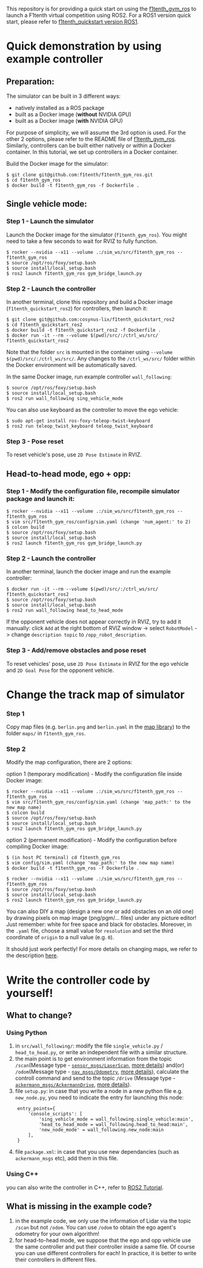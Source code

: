 This repository is for providing a quick start on using the [f1tenth_gym_ros](https://github.com/f1tenth/f1tenth_gym_ros) to launch a F1tenth virtual competition using ROS2. For a ROS1 version quick start, please refer to [f1tenth_quickstart version ROS1](https://github.com/cosynus-lix/f1tenth_quickstart).

# Quick demonstration by using example controller
## Preparation:
The simulator can be built in 3 different ways:
- natively installed as a ROS package
- built as a Docker image (**without** NVIDIA GPU)
- built as a Docker image (**with** NVIDIA GPU)

For purpose of simplicity, we will assume the 3rd option is used. For the other 2 options, please refer to the README file of [f1tenth_gym_ros](https://github.com/f1tenth/f1tenth_gym_ros). Similarly, controllers can be built either natively or within a Docker container. In this tutorial, we set up controllers in a Docker container.

Build the Docker image for the simulator:
```
$ git clone git@github.com:f1tenth/f1tenth_gym_ros.git
$ cd f1tenth_gym_ros
$ docker build -t f1tenth_gym_ros -f Dockerfile .
``` 

## Single vehicle mode:
### Step 1 - Launch the simulator
Launch the Docker image for the simulator (`f1tenth_gym_ros`). You might need to take a few seconds to wait for RVIZ to fully function.
``` 
$ rocker --nvidia --x11 --volume .:/sim_ws/src/f1tenth_gym_ros -- f1tenth_gym_ros
$ source /opt/ros/foxy/setup.bash
$ source install/local_setup.bash
$ ros2 launch f1tenth_gym_ros gym_bridge_launch.py
```
### Step 2 - Launch the controller
In another terminal, clone this repository and build a Docker image (`f1tenth_quickstart_ros2`) for controllers, then launch it:
```
$ git clone git@github.com:cosynus-lix/f1tenth_quickstart_ros2
$ cd f1tenth_quickstart_ros2
$ docker build -t f1tenth_quickstart_ros2 -f Dockerfile .
$ docker run -it --rm --volume $(pwd)/src/:/ctrl_ws/src/ f1tenth_quickstart_ros2
```
Note that the folder `src` is mounted in the container using `--volume $(pwd)/src/:/ctrl_ws/src/`. Any changes to the `/ctrl_ws/src/` folder within the Docker environment will be automatically saved.

In the same Docker image, run example controller `wall_following`:
```
$ source /opt/ros/foxy/setup.bash
$ source install/local_setup.bash
$ ros2 run wall_following sing_vehicle_mode
```
You can also use keyboard as the controller to move the ego vehicle:
```
$ sudo apt-get install ros-foxy-teleop-twist-keyboard
$ ros2 run teleop_twist_keyboard teleop_twist_keyboard
```

### Step 3 - Pose reset
To reset vehicle's pose, use `2D Pose Estimate` in RVIZ. 

## Head-to-head mode, ego + opp:
### Step 1 - Modify the configuration file, recompile simulator package and launch it:
```
$ rocker --nvidia --x11 --volume .:/sim_ws/src/f1tenth_gym_ros -- f1tenth_gym_ros
$ vim src/f1tenth_gym_ros/config/sim.yaml (change 'num_agent:' to 2)
$ colcon build
$ source /opt/ros/foxy/setup.bash
$ source install/local_setup.bash
$ ros2 launch f1tenth_gym_ros gym_bridge_launch.py
```

### Step 2 - Launch the controller
In another terminal, launch the docker image and run the example controller:
```
$ docker run -it --rm --volume $(pwd)/src/:/ctrl_ws/src/ f1tenth_quickstart_ros2
$ source /opt/ros/foxy/setup.bash
$ source install/local_setup.bash
$ ros2 run wall_following head_to_head_mode
```
If the opponent vehicle does not appear correctly in RVIZ, try to add it manually: click `Add` at the right bottom of RVIZ window -> select `RobotModel` -> change `description topic` to `/opp_robot_description`.

### Step 3 - Add/remove obstacles and pose reset
To reset vehicles' pose, use `2D Pose Estimate` in RVIZ for the ego vehicle and `2D Goal Pose` for the opponent vehicle. 

# Change the track map of simulator
### Step 1
Copy map files (e.g. `berlin.png` and `berlin.yaml` in the [map library](https://github.com/f1tenth/f1tenth_simulator/tree/master/maps)) to the folder `maps/` in `f1tenth_gym_ros`.

### Step 2
Modify the map configuration, there are 2 options:

option 1 (temporary modification) - Modify the configuration file inside Docker image:
```
$ rocker --nvidia --x11 --volume .:/sim_ws/src/f1tenth_gym_ros -- f1tenth_gym_ros
$ vim src/f1tenth_gym_ros/config/sim.yaml (change 'map_path:' to the new map name)
$ colcon build
$ source /opt/ros/foxy/setup.bash
$ source install/local_setup.bash
$ ros2 launch f1tenth_gym_ros gym_bridge_launch.py
```
option 2 (permanent modification) - Modify the configuration before compiling Docker image:
```
$ (in host PC terminal) cd f1tenth_gym_ros
$ vim config/sim.yaml (change 'map_path:' to the new map name)
$ docker build -t f1tenth_gym_ros -f Dockerfile .

$ rocker --nvidia --x11 --volume .:/sim_ws/src/f1tenth_gym_ros -- f1tenth_gym_ros
$ source /opt/ros/foxy/setup.bash
$ source install/local_setup.bash
$ ros2 launch f1tenth_gym_ros gym_bridge_launch.py
```

You can also DIY a map (design a new one or add obstacles on an old one) by drawing pixels on map image (png/pgm/... files) under any picture editor! Just remember: white for free space and black for obstacles. Moreover, in the `.yaml` file, choose a small value for `resolution` and set the third coordinate of `origin` to a null value (e.g. `0`).

It should just work perfectly! For more details on changing maps, we refer to the description [here](https://github.com/f1tenth/f1tenth_gym_ros#changing-maps).


# Write the controller code by yourself!
## What to change?
### Using Python
1. in `src/wall_following/`: modify the file `single_vehicle.py` / `head_to_head.py`, or write an independent file with a similar structure.
2. the main point is to get environment information from the topic `/scan`(Message type - [`sensor_msgs/LaserScan`](http://docs.ros.org/en/api/sensor_msgs/html/msg/LaserScan.html), [more details](http://wiki.ros.org/laser_pipeline/Tutorials/IntroductionToWorkingWithLaserScannerData)) and(or) `/odom`(Message type - [`nav_msgs/Odometry`](http://docs.ros.org/en/api/nav_msgs/html/msg/Odometry.html), [more details](http://wiki.ros.org/navigation/Tutorials/RobotSetup/Odom)), calculate the controll command and send to the topic `/drive` (Message type - [`ackermann_msgs/AckermannDrive`](http://docs.ros.org/en/api/ackermann_msgs/html/msg/AckermannDrive.html), [more details](http://wiki.ros.org/Ackermann%20Group)).
3. file `setup.py`: in case that you write a node in a new python file e.g. `new_node.py`, you need to indicate the entry for launching this node:
```
    entry_points={
        'console_scripts': [
            'sing_vehicle_mode = wall_following.single_vehicle:main',
            'head_to_head_mode = wall_following.head_to_head:main',
            'new_node_mode' = wall_following.new_node:main
        ],
    }
```
4. file `package.xml`: in case that you use new dependancies (such as `ackermann_msgs` etc), add them in this file.
### Using C++
you can also write the controller in C++, refer to [ROS2 Tutorial](https://docs.ros.org/en/foxy/Tutorials.html).

## What is missing in the example code?
1. in the example code, we only use the information of Lidar via the topic `/scan` but not `/odom`. You can use `/odom` to obtain the ego agent's odometry for your own algorithm!
2. for head-to-head mode, we suppose that the ego and opp vehicle use the same controller and put their controller inside a same file. Of course you can use different controllers for each! In practice, it is better to write their controllers in different files.